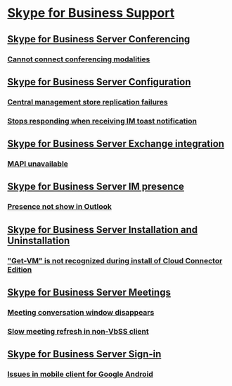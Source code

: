 # [Skype for Business Support](../skypeforbusiness-server.md)

## [Skype for Business Server Conferencing](../server-conferencing/index.md)
### [Cannot connect conferencing modalities](../server-conferencing/cannot-connect-conferencing-modalities.md)

## [Skype for Business Server Configuration](../server-configuration/index.md)
### [Central management store replication failures](../server-configuration/central-management-store-replication-failures.md)
### [Stops responding when receiving IM toast notification](../server-configuration/not-responding-when-receive-toast-notification.md)

## [Skype for Business Server Exchange integration](../server-exchange-integration/index.md)
### [MAPI unavailable](../server-exchange-integration/mapi-unavailable.md)

## [Skype for Business Server IM presence](../server-im-presence/index.md)
### [Presence not show in Outlook](../server-im-presence/presence-not-show-in-outlook.md)

## [Skype for Business Server Installation and Uninstallation](../server-install-or-uninstall/index.md)
### ["Get-VM" is not recognized during install of Cloud Connector Edition](../server-install-or-uninstall/get-vm-not-recognized-during-install-cloud-connector.md)

## [Skype for Business Server Meetings](../server-meetings/index.md)
### [Meeting conversation window disappears](../server-meetings/meeting-conversation-windows-disappers.md)
### [Slow meeting refresh in non-VbSS client](../server-meetings/slow-meeting-refresh-in-non-vbss-client.md)

## [Skype for Business Server Sign-in](../server-sign-in/index.md)
### [Issues in mobile client for Google Android](../server-sign-in/issues-in-mobile-client-for-android.md)